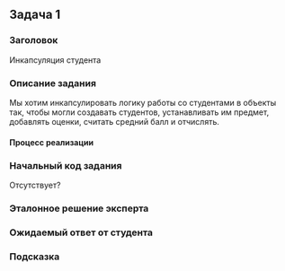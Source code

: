 ## Задача 1


### Заголовок

Инкапсуляция студента

### Описание задания

Мы хотим инкапсулировать логику работы со студентами в объекты так, чтобы могли создавать студентов, устанавливать им предмет, добавлять оценки, считать средний балл и отчислять.

#### Процесс реализации




### Начальный код задания

Отсутствует?

### Эталонное решение эксперта



### Ожидаемый ответ от студента



### Подсказка



